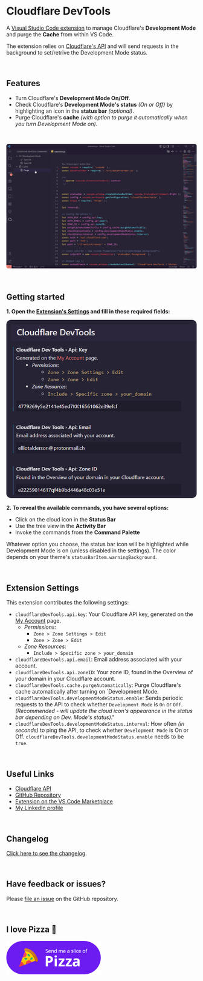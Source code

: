 # Cloudflare DevTools

A [Visual Studio Code extension](https://marketplace.visualstudio.com/items?itemName=AlessandroBenassi.cloudflare-devtools) to manage Cloudflare's **Development Mode** and purge the **Cache** from within VS Code.

The extension relies on [Cloudflare's API](https://api.cloudflare.com/) and will send requests in the background to set/retrive the Development Mode status.

&nbsp;

## Features

- Turn Cloudflare's **Development Mode On/Off**.
- Check Cloudflare's **Development Mode's status** _(On or Off)_ by highlighting an icon in the **status bar** _(optional)_.
- Purge Cloudflare's **cache** _(with option to purge it automatically when you turn Development Mode on)_.

&nbsp;

![Preview](assets/preview.gif)

&nbsp;

## Getting started

**1. Open the [Extension's Settings](#extension-settings) and fill in these required fields:**

![Required settings](assets/settings.png)

**2. To reveal the available commands, you have several options:**

- Click on the cloud icon in the **Status Bar**
- Use the tree view in the **Activity Bar**
- Invoke the commands from the **Command Palette**

Whatever option you choose, the status bar icon will be highlighted while Development Mode is on (unless disabled in the settings).
The color depends on your theme's `statusBarItem.warningBackground`.

&nbsp;

## Extension Settings

This extension contributes the following settings:

- `cloudflareDevTools.api.key`: Your Cloudflare API key, generated on the [My Account](https://dash.cloudflare.com/profile/api-tokens) page.
  - _Permissions_:
    - `Zone > Zone Settings > Edit`
    - `Zone > Zone > Edit`
  - _Zone Resources_:
    - `Include > Specific zone > your_domain`
- `cloudflareDevTools.api.email`: Email address associated with your account.
- `cloudflareDevTools.api.zoneID`: Your zone ID, found in the Overview of your domain in your Cloudflare account.
- `cloudflareDevTools.cache.purgeAutomatically`: Purge Cloudflare's cache automatically after turning on `Development Mode.
- `cloudflareDevTools.developmentModeStatus.enable`: Sends periodic requests to the API to check whether `Development Mode` is `On` or `Off`. _(Recommended - will update the cloud icon's appearance in the status bar depending on Dev. Mode's status)_."
- `cloudflareDevTools.developmentModeStatus.interval`: How often _(in seconds)_ to ping the API, to check whether `Development Mode` is On or Off. `cloudflareDevTools.developmentModeStatus.enable` needs to be `true`.

&nbsp;

## Useful Links

- [Cloudflare API](https://api.cloudflare.com/)
- [GitHub Repository](https://github.com/solid-pixel/vscode-cloudflareDevTools)
- [Extension on the VS Code Marketplace](https://marketplace.visualstudio.com/items?itemName=alessandro-benassi.cloudflare-devtools)
- [My LinkedIn profile](https://www.linkedin.com/in/ap-benassi/)

&nbsp;

## Changelog

[Click here to see the changelog](https://marketplace.visualstudio.com/items/AlessandroBenassi.cloudflare-devtools/changelog).

&nbsp;

## Have feedback or issues?

Please [file an issue](https://github.com/solid-pixel/vscode-cloudflareDevTools/issues/new) on the GitHub repository.

&nbsp;

## I love Pizza 🍕

[![ko-fi](assets/pizza.png)](https://ko-fi.com/N4N7BY7DX)

&nbsp;
